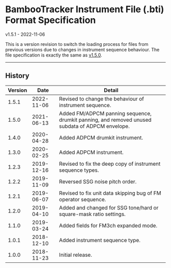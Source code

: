# BambooTracker Instrument File (.bti) Format Specification

v1.5.1 - 2022-11-06

This is a version revision to switch the loading process for files from previous versions due to changes in instrument sequence behaviour. The file specification is exactly the same as [v1.5.0](./archives/inst_specs_v1.5.0.md).

---

## History

| Version | Date       | Detail                                                                                          |
| ------- | ---------- | ----------------------------------------------------------------------------------------------- |
| 1.5.1   | 2022-11-06 | Revised to change the behaviour of instrument sequence.                                         |
| 1.5.0   | 2021-06-13 | Added FM/ADPCM panning sequence, drumkit panning, and removed unused subdata of ADPCM envelope. |
| 1.4.0   | 2020-04-28 | Added ADPCM drumkit instrument.                                                                 |
| 1.3.0   | 2020-02-25 | Added ADPCM instrument.                                                                         |
| 1.2.3   | 2019-12-16 | Revised to fix the deep copy of instrument sequence types.                                      |
| 1.2.2   | 2019-11-09 | Reversed SSG noise pitch order.                                                                 |
| 1.2.1   | 2019-06-07 | Revised to fix unit data skipping bug of FM operator sequence.                                  |
| 1.2.0   | 2019-04-10 | Added and changed for SSG tone/hard or square-mask ratio settings.                              |
| 1.1.0   | 2019-03-24 | Added fields for FM3ch expanded mode.                                                           |
| 1.0.1   | 2018-12-10 | Added instrument sequence type.                                                                 |
| 1.0.0   | 2018-11-23 | Initial release.                                                                                |
